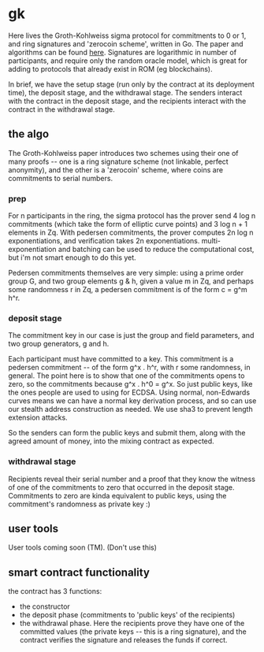 # gk

Here lives the Groth-Kohlweiss sigma protocol for commitments to 0 or 1, 
and ring signatures and
'zerocoin scheme', written in Go. The paper and algorithms can be found
[here](https://eprint.iacr.org/2014/764). Signatures are logarithmic in
number of participants, and require only the random oracle model, which is
great for adding to protocols that already exist in ROM (eg blockchains).

In brief, we have the setup stage (run only by the contract at its deployment
time), the deposit stage, and the withdrawal stage. The senders interact with
the contract in the deposit stage, and the recipients interact with the contract
in the withdrawal stage.


## the algo

The Groth-Kohlweiss paper introduces two schemes using their one of many proofs
-- one is a ring signature scheme (not linkable, perfect anonymity), and the other
is a 'zerocoin' scheme, where coins are commitments to serial numbers.

### prep

For n participants in the ring, the sigma protocol has the prover send 4 log n
commitments (which take the form of elliptic curve points) and 3 log n + 1
elements in Zq.  With pedersen commitments, the prover computes 2n log n
exponentiations, and verification takes 2n exponentiations.
multi-exponentiation and batching can be used to reduce the computational
cost, but i'm not smart enough to do this yet.

Pedersen commitments themselves are very simple: using a prime order group G,
and two group elements g & h, given a value m in Zq, and perhaps some
randomness r in Zq, a pedersen commitment is of the form c = g^m h^r.

### deposit stage

The commitment key in our case is just the group and field parameters, and two group
generators, g and h.

Each participant must have committed to a key. This commitment is a pedersen commitment
-- of the form g^x . h^r, with r some randomness, in general. The point here is to show
that one of the commitments opens to zero, so the commitments because g^x . h^0 = g^x.
So just public keys, like the ones people are used to using for ECDSA. Using normal,
non-Edwards curves means we can have a normal key derivation process, and so can use our
stealth address construction as needed. We use sha3 to prevent length extension attacks.

So the senders can form the public keys and submit them, along with the agreed amount of
money, into the mixing contract as expected.

### withdrawal stage

Recipients reveal their serial number and a proof that they know the witness of one of the
commitments to zero that occurred in the deposit stage. Commitments to zero are kinda equivalent
to public keys, using the commitment's randomness as private key :)


## user tools

User tools coming soon (TM). (Don't use this)

## smart contract functionality

the contract has 3 functions:
- the constructor
- the deposit phase (commitments to 'public keys' of the recipients)
- the withdrawal phase. Here the recipients prove they have one of the committed
  values (the private keys -- this is a ring signature), and the contract
  verifies the signature and releases the funds if correct.
